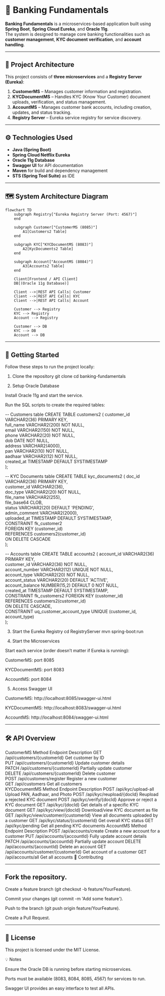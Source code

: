 # 🏦 Banking Fundamentals

**Banking Fundamentals** is a microservices-based application built using **Spring Boot**, **Spring Cloud Eureka**, and **Oracle 11g**.  
The system is designed to manage core banking functionalities such as **customer management**, **KYC document verification**, and **account handling**.

---

## 🧩 Project Architecture

This project consists of **three microservices** and a **Registry Server (Eureka)**:

1. **CustomerMS** – Manages customer information and registration.  
2. **KYCDocumentMS** – Handles KYC (Know Your Customer) document uploads, verification, and status management.  
3. **AccountMS** – Manages customer bank accounts, including creation, updates, and status tracking.  
4. **Registry Server** – Eureka service registry for service discovery.

---

## ⚙️ Technologies Used

- **Java (Spring Boot)**  
- **Spring Cloud Netflix Eureka**  
- **Oracle 11g Database**  
- **Swagger UI** for API documentation  
- **Maven** for build and dependency management  
- **STS (Spring Tool Suite)** as IDE

---

## 🗺️ System Architecture Diagram

```mermaid
flowchart TD
    subgraph Registry["Eureka Registry Server (Port: 4567)"]
    end

    subgraph Customer["CustomerMS (8085)"]
        A1[Customers2 Table]
    end

    subgraph KYC["KYCDocumentMS (8083)"]
        A2[KycDocuments2 Table]
    end

    subgraph Account["AccountMS (8084)"]
        A3[Accounts2 Table]
    end

    Client[Frontend / API Client]
    DB[(Oracle 11g Database)]

    Client -->|REST API Calls| Customer
    Client -->|REST API Calls| KYC
    Client -->|REST API Calls| Account

    Customer --> Registry
    KYC --> Registry
    Account --> Registry

    Customer --> DB
    KYC --> DB
    Account --> DB
```

---

## 🚀 Getting Started

Follow these steps to run the project locally:

1. Clone the repository
git clone <repo-url>
cd banking-fundamentals

2. Setup Oracle Database

Install Oracle 11g and start the service.

Run the SQL scripts to create the required tables:

-- Customers table
CREATE TABLE customers2 (
  customer_id   VARCHAR2(36) PRIMARY KEY,<br>
  full_name     VARCHAR2(200) NOT NULL,<br>
  email         VARCHAR2(150) NOT NULL,<br>
  phone         VARCHAR2(20) NOT NULL,<br>
  dob           DATE NOT NULL,<br>
  address       VARCHAR2(4000),<br>
  pan           VARCHAR2(10) NOT NULL,<br>
  aadhaar       VARCHAR2(12) NOT NULL,<br>
  created_at    TIMESTAMP DEFAULT SYSTIMESTAMP<br>
);

-- KYC Documents table
CREATE TABLE kyc_documents2 (
  doc_id        VARCHAR2(36) PRIMARY KEY,<br>
  customer_id   VARCHAR2(36),<br>
  doc_type      VARCHAR2(20) NOT NULL,<br>
  file_name     VARCHAR2(255),<br>
  file_base64   CLOB,<br>
  status        VARCHAR2(20) DEFAULT 'PENDING',<br>
  admin_comment VARCHAR2(2000),<br>
  uploaded_at   TIMESTAMP DEFAULT SYSTIMESTAMP,<br>
  CONSTRAINT fk_customer2<br>
      FOREIGN KEY (customer_id)<br>
      REFERENCES customers2(customer_id)<br>
      ON DELETE CASCADE<br>
);

-- Accounts table
CREATE TABLE accounts2 (
    account_id        VARCHAR2(36) PRIMARY KEY,<br>
    customer_id       VARCHAR2(36) NOT NULL,<br>
    account_number    VARCHAR2(12) UNIQUE NOT NULL,<br>
    account_type      VARCHAR2(20) NOT NULL,<br>
    account_status    VARCHAR2(20) DEFAULT 'ACTIVE',<br>
    account_balance   NUMBER(15,2) DEFAULT 0 NOT NULL,<br>
    created_at        TIMESTAMP DEFAULT SYSTIMESTAMP,<br>
    CONSTRAINT fk_customers2 FOREIGN KEY (customer_id)<br>
        REFERENCES customers2(customer_id)<br>
        ON DELETE CASCADE,<br>
    CONSTRAINT uq_customer_account_type UNIQUE (customer_id, account_type)<br>
);

3. Start the Eureka Registry
cd RegistryServer
mvn spring-boot:run

4. Start the Microservices

Start each service (order doesn’t matter if Eureka is running):

CustomerMS: port 8085

KYCDocumentMS: port 8083

AccountMS: port 8084

5. Access Swagger UI

CustomerMS: http://localhost:8085/swagger-ui.html

KYCDocumentMS: http://localhost:8083/swagger-ui.html

AccountMS: http://localhost:8084/swagger-ui.html

---

## 🛠️ API Overview
CustomerMS
Method	Endpoint	Description
GET	/api/customers/{customerId}	Get customer by ID<br>
PUT	/api/customers/{customerId}	Update customer details<br>
PATCH	/api/customers/{customerId}	Partially update customer<br>
DELETE	/api/customers/{customerId}	Delete customer<br>
POST	/api/customers/register	Register a new customer<br>
GET	/api/customers	Get all customers<br>
KYCDocumentMS
Method	Endpoint	Description
POST	/api/kyc/upload-all	Upload PAN, Aadhaar, and Photo
POST	/api/kyc/reupload/{docId}	Reupload a rejected KYC document
POST	/api/kyc/verify/{docId}	Approve or reject a KYC document
GET	/api/kyc/{docId}	Get details of a specific KYC document
GET	/api/kyc/view/{docId}	Download/view KYC document as file
GET	/api/kyc/view/customer/{customerId}	View all documents uploaded by a customer
GET	/api/kyc/status/{customerId}	Get overall KYC status
GET	/api/kyc/pending	Get all pending KYC documents
AccountMS
Method	Endpoint	Description
POST	/api/accounts/create	Create a new account for a customer
PUT	/api/accounts/{accountId}	Fully update account details
PATCH	/api/accounts/{accountId}	Partially update account
DELETE	/api/accounts/{accountId}	Delete an account
GET	/api/accounts/customer/{customerId}	Get account of a customer
GET	/api/accounts/all	Get all accounts
📝 Contributing

---

## Fork the repository.

Create a feature branch (git checkout -b feature/YourFeature).

Commit your changes (git commit -m 'Add some feature').

Push to the branch (git push origin feature/YourFeature).

Create a Pull Request.

---

## 📄 License

This project is licensed under the MIT License.

💡 Notes

Ensure the Oracle DB is running before starting microservices.

Ports must be available (8083, 8084, 8085, 4567) for services to run.

Swagger UI provides an easy interface to test all APIs.
